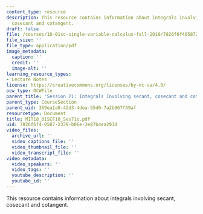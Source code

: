 ```yaml
---
content_type: resource
description: This resource contains information about integrals involving secant,
  cosecant and cotangent.
draft: false
file: /courses/18-01sc-single-variable-calculus-fall-2010/7826f6f405872339b06e3e87b4ea291d_MIT18_01SCF10_Ses71c.pdf
file_size: ''
file_type: application/pdf
image_metadata:
  caption: ''
  credit: ''
  image-alt: ''
learning_resource_types:
- Lecture Notes
license: https://creativecommons.org/licenses/by-nc-sa/4.0/
ocw_type: OCWFile
parent_title: 'Session 71: Integrals Involving secant, cosecant and cotangent'
parent_type: CourseSection
parent_uid: 369ea1a0-42d3-4dea-55d0-7a2b967f59af
resourcetype: Document
title: MIT18_01SCF10_Ses71c.pdf
uid: 7826f6f4-0587-2339-b06e-3e87b4ea291d
video_files:
  archive_url: ''
  video_captions_file: ''
  video_thumbnail_file: ''
  video_transcript_file: ''
video_metadata:
  video_speakers: ''
  video_tags: ''
  youtube_description: ''
  youtube_id: ''
---
```

This resource contains information about integrals involving secant, cosecant and cotangent.